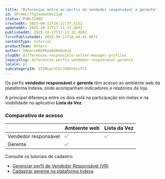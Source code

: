 ```yaml
---
title: 'Diferenças entre os perfis de vendedor responsável e gerente'
id: 5Ft4eLr7fg3swbohOv11yD
status: PUBLISHED
createdAt: 2025-09-11T16:12:37.515Z
updatedAt: 2025-10-17T17:11:32.469Z
publishedAt: 2025-10-17T17:11:32.469Z
firstPublishedAt: 2025-09-11T16:44:41.907Z
contentType: tutorial
productTeam: Others
author: 2AhArvGNSPKwUAd8GOz0iU
slugEN: differences-responsible-seller-manager-profiles
legacySlug: diferencas-perfis-vendedor-responsavel-gerente
locale: pt
subcategoryId: 2fZRuqcVChcJ9AhY4vzfl3
---
```


Os perfis **vendedor responsável** e **gerente** têm acesso ao ambiente web da plataforma Indeva, onde acompanham indicadores e relatórios da loja.

A principal diferença entre os dois está na participação em metas e na visibilidade no aplicativo **Lista da Vez**.

### Comparativo de acesso

|                          | Ambiente web | Lista da Vez |
|--------------------------|---------------|----------------|
| Vendedor responsável     | ✅             | ✅              |
| Gerente                  | ✅             |                |

Consulte os tutoriais de cadastro:

- [Gerenciar perfil de Vendedor Responsável (VR)](/pt/tutorial/vendedor-responsavel-vr-indeva--p1VOMt1lIBqT3il1frgJT)  
- [Cadastrar gerente na plataforma Indeva](/pt/tutorial/cadastro-de-gerente-indeva--6r2bjS0LFdUX0kyt0NyWhf)

